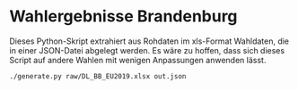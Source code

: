 # Wahlergebnisse Brandenburg

Dieses Python-Skript extrahiert aus Rohdaten im xls-Format Wahldaten, die in einer JSON-Datei abgelegt werden. Es wäre zu hoffen, dass sich dieses Script auf andere Wahlen mit wenigen Anpassungen anwenden lässt.

```
./generate.py raw/DL_BB_EU2019.xlsx out.json
```
